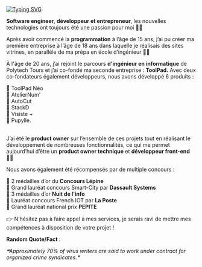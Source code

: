 [![Typing SVG](https://readme-typing-svg.herokuapp.com?color=%23184283&width=500&lines=Hello%2C+I'm+Adrian+Guery;Software+engineer+%26+front-end+developer;React.js%2C+Gatsby.js%2C+Firebase%2C+Algolia)](https://git.io/typing-svg)

**Software engineer,** **développeur et entrepreneur**, les nouvelles technologies ont toujours été une passion pour moi 👨‍💻<br/>

Après avoir commencé la **programmation** à l’âge de 15 ans, j’ai pu créer ma première entreprise à l’âge de 18 ans dans laquelle je réalisais des sites vitrines, en parallèle de ma prépa en école d’ingénieur 🧑‍🎓<br/>

À l'âge de 20 ans, j’ai rejoint le parcours **d'ingénieur en informatique** de Polytech Tours et j’ai co-fondé ma seconde entreprise : **ToolPad.** Avec deux co-fondateurs également développeurs, nous avons développé 6 produits : <br/>

  🔹 ToolPad Néo<br/>
  🔹 AtelierNum'<br/>
  🔹 AutoCut<br/>
  🔹 StackD<br/>
  🔹 Visiste +<br/>
  🔹 Pupylle.<br/><br/>

J’ai été le **product owner** sur l’ensemble de ces projets tout en réalisant le développement de nombreuses fonctionnalités, ce qui me permet aujourd’hui d’être un **product owner technique** et **développeur front-end** 👨‍💻<br/>


Nous avons également été récompensés par de multiple concours :<br/>

  🏅 2 médailles d’or du **Concours Lépine**<br/>
  🏅 Grand lauréat concours Smart-City par **Dassault Systems**<br/>
  🏅 3 médailles d’or **Nuit de l'info**<br/>
  🏅 Lauréat concours French IOT par **La Poste**<br/>
  🏅 Grand lauréat national prix **PEPITE**<br/>

👉 N’hésitez pas à faire appel à mes services, je serais ravi de mettre mes compétences à disposition de votre projet !

**Random Quote/Fact** :
<!--STARTS_HERE_QUOTE_README-->
<i>❝Approximately 70% of virus writers are said to work under contract for organized crime syndicates.❞</i>
<!--ENDS_HERE_QUOTE_README-->
